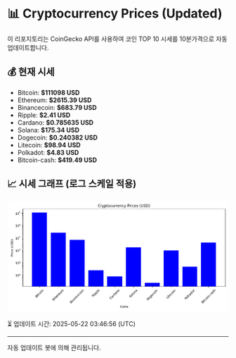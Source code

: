 
# 📊 Cryptocurrency Prices (Updated)

이 리포지토리는 CoinGecko API를 사용하여 코인 TOP 10 시세를 10분가격으로 자동 업데이트합니다.

## 💰 현재 시세
- Bitcoin: **$111098 USD**
- Ethereum: **$2615.39 USD**
- Binancecoin: **$683.79 USD**
- Ripple: **$2.41 USD**
- Cardano: **$0.785635 USD**
- Solana: **$175.34 USD**
- Dogecoin: **$0.240382 USD**
- Litecoin: **$98.94 USD**
- Polkadot: **$4.83 USD**
- Bitcoin-cash: **$419.49 USD**

## 📈 시세 그래프 (로그 스케일 적용)
![Crypto Prices](crypto_prices.png)

⏳ 업데이트 시간: 2025-05-22 03:46:56 (UTC)

---
자동 업데이트 봇에 의해 관리됩니다.
